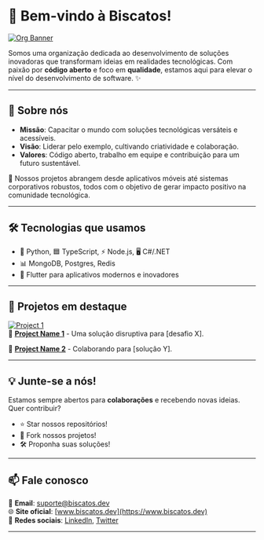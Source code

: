 # 🚀 Bem-vindo à **Biscatos**!  

[![Org Banner](https://github.com/Biscatos/.github/assets/banner-example.gif)](https://github.com/Biscatos)

Somos uma organização dedicada ao desenvolvimento de soluções inovadoras que transformam ideias em realidades tecnológicas. Com paixão por **código aberto** e foco em **qualidade**, estamos aqui para elevar o nível do desenvolvimento de software. ✨  

---

## 🌟 **Sobre nós**
- **Missão**: Capacitar o mundo com soluções tecnológicas versáteis e acessíveis.
- **Visão**: Liderar pelo exemplo, cultivando criatividade e colaboração.
- **Valores**: Código aberto, trabalho em equipe e contribuição para um futuro sustentável.

🎯 Nossos projetos abrangem desde aplicativos móveis até sistemas corporativos robustos, todos com o objetivo de gerar impacto positivo na comunidade tecnológica.

---

## 🛠️ **Tecnologias que usamos**
- 🐍 Python, 🟦 TypeScript, ⚡️ Node.js, 🖥️ C#/.NET  
- 📊 MongoDB, Postgres, Redis  
- 🎨 Flutter para aplicativos modernos e inovadores  

---

## 📂 **Projetos em destaque**
[![Project 1](https://github.com/Biscatos/.github/assets/project-example.gif)](https://github.com/Biscatos/project1)  
🔗 [**Project Name 1**](https://github.com/Biscatos/project1) - Uma solução disruptiva para [desafio X].  

🔗 [**Project Name 2**](https://github.com/Biscatos/project2) - Colaborando para [solução Y].  

---

## 💡 **Junte-se a nós!**
Estamos sempre abertos para **colaborações** e recebendo novas ideias. Quer contribuir?  
- ⭐ Star nossos repositórios!
- 🍴 Fork nossos projetos!
- 🛠️ Proponha suas soluções!  

---

## 📫 **Fale conosco**
📧 **Email**: suporte@biscatos.dev  
🌐 **Site oficial**: [www.biscatos.dev](https://www.biscatos.dev)  
📱 **Redes sociais**: [LinkedIn](https://www.linkedin.com/company/biscatos), [Twitter](https://twitter.com/biscatos)

---

